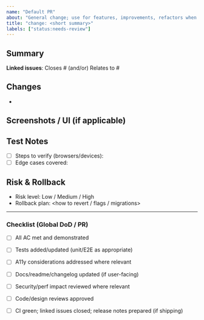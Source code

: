 ```yaml
---
name: "Default PR"
about: "General change; use for features, improvements, refactors when no specific template fits"
title: "change: <short summary>"
labels: ["status:needs-review"]
---
```

<!-- Note: YAML front matter is parsed by our labeler workflow; GitHub itself does not apply labels from front matter. -->

<!-- Suggested additional labels (pick as relevant):
- area:* or comp:*
- env:* (for UAT/production)
- compat:* (if versions matter)
-->

## Summary
**Linked issues**: Closes #<id> (and/or) Relates to #<id>

## Changes
- <bullet list of notable changes>

## Screenshots / UI (if applicable)
<add images or remove section>

## Test Notes
- [ ] Steps to verify (browsers/devices):
- [ ] Edge cases covered:

## Risk & Rollback
- Risk level: Low / Medium / High
- Rollback plan: <how to revert / flags / migrations>

---
### Checklist (Global DoD / PR)
- [ ] All AC met and demonstrated
- [ ] Tests added/updated (unit/E2E as appropriate)
- [ ] A11y considerations addressed where relevant
- [ ] Docs/readme/changelog updated (if user-facing)
- [ ] Security/perf impact reviewed where relevant
- [ ] Code/design reviews approved
- [ ] CI green; linked issues closed; release notes prepared (if shipping)

